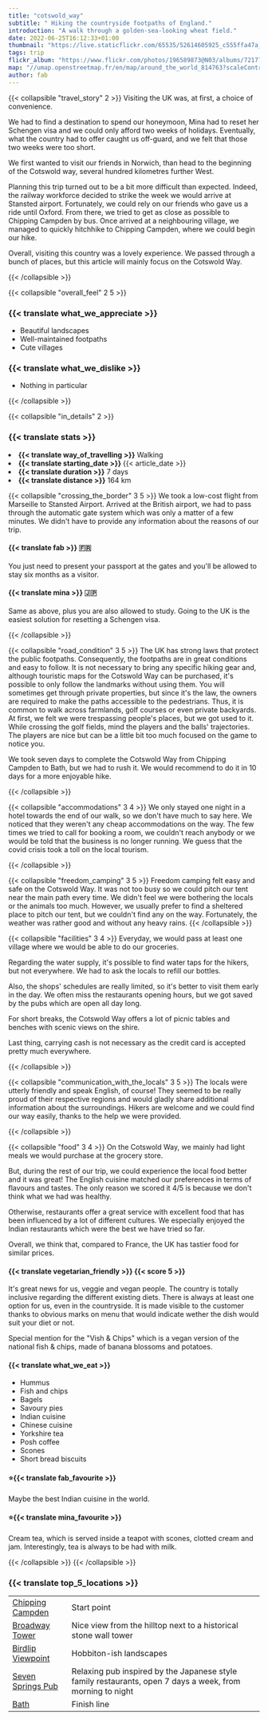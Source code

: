 ```yaml
---
title: "cotswold_way"
subtitle: " Hiking the countryside footpaths of England."
introduction: "A walk through a golden-sea-looking wheat field."
date: 2022-06-25T16:12:33+01:00
thumbnail: "https://live.staticflickr.com/65535/52614605925_c555ffa47a_k.jpg"
tags: trip
flickr_album: "https://www.flickr.com/photos/196589873@N03/albums/72177720305084918"
map: "//umap.openstreetmap.fr/en/map/around_the_world_814763?scaleControl=false&miniMap=false&scrollWheelZoom=false&zoomControl=true&allowEdit=false&moreControl=true&searchControl=null&tilelayersControl=null&embedControl=null&datalayersControl=true&onLoadPanel=undefined&captionBar=false&datalayers=2576498%2C2576499#8/51.671/-2.137"
author: fab
---
```

{{< collapsible "travel_story" 2 >}}
Visiting the UK was, at first, a choice of convenience.

We had to find a destination to spend our honeymoon, Mina had to reset her Schengen visa and we could only afford two weeks of holidays.
Eventually, what the country had to offer caught us off-guard, and we felt that those two weeks were too short.

We first wanted to visit our friends in Norwich, than head to the beginning of the Cotswold way, several hundred kilometres further West.

Planning this trip turned out to be a bit more difficult than expected.
Indeed, the railway workforce decided to strike the week we would arrive at Stansted airport. 
Fortunately, we could rely on our friends who gave us a ride until Oxford.
From there, we tried to get as close as possible to Chipping Campden by bus.
Once arrived at a neighbouring village, we managed to quickly hitchhike to Chipping Campden, where we could begin our hike.

Overall, visiting this country was a lovely experience. We passed through a bunch of places, but this article will mainly focus on the Cotswold Way.

{{< /collapsible >}}

{{< collapsible "overall_feel" 2 5 >}}
<h3>{{< translate what_we_appreciate >}}</h3>

- Beautiful landscapes
- Well-maintained footpaths 
- Cute villages
  
<h3>{{< translate what_we_dislike >}}</h3>

- Nothing in particular

{{< /collapsible >}}

{{< collapsible "in_details" 2 >}}

<h3>{{< translate stats >}}</h3>

<li><b>{{< translate way_of_travelling >}}</b> Walking</li>
<li><b>{{< translate starting_date >}} </b>{{< article_date >}}</li> 
<li><b>{{< translate duration >}}</b> 7 days</li>
<li><b>{{< translate distance >}}</b> 164 km</li>

{{< collapsible "crossing_the_border" 3 5 >}}
We took a low-cost flight from Marseille to Stansted Airport.
Arrived at the British airport, we had to pass through the automatic gate system which was only a matter of a few minutes.
We didn't have to provide any information about the reasons of our trip.

<h4>{{< translate fab >}} 🇫🇷</h4>
You just need to present your passport at the gates and you'll be allowed to stay six months as a visitor.

<h4>{{< translate mina >}} 🇯🇵</h4>
Same as above, plus you are also allowed to study. 
Going to the UK is the easiest solution for resetting a Schengen visa.

{{< /collapsible >}}

{{< collapsible "road_condition" 3 5 >}}
The UK has strong laws that protect the public footpaths.
Consequently, the footpaths are in great conditions and easy to follow.
It is not necessary to bring any specific hiking gear and, although touristic maps for the Cotswold Way can be purchased, it's possible to only follow the landmarks without using them.
You will sometimes get through private properties, but since it's the law, the owners are required to make the paths accessible to the pedestrians.
Thus, it is common to walk across farmlands, golf courses or even private backyards.
At first, we felt we were trespassing people's places, but we got used to it.
While crossing the golf fields, mind the players and the balls' trajectories. The players are nice but can be a little bit too much focused on the game to notice you.

We took seven days to complete the Cotswold Way from Chipping Campden to Bath, but we had to rush it.
We would recommend to do it in 10 days for a more enjoyable hike.



{{< /collapsible >}}

{{< collapsible "accommodations" 3 4 >}}
We only stayed one night in a hotel towards the end of our walk, so we don't have much to say here.
We noticed that they weren't any cheap accommodations on the way.
The few times we tried to call for booking a room, we couldn't reach anybody or we would be told that the business is no longer running.
We guess that the covid crisis took a toll on the local tourism.

{{< /collapsible >}}

{{< collapsible "freedom_camping" 3 5 >}}
Freedom camping felt easy  and safe on the Cotswold Way.
It was not too busy so we could pitch our tent near the main path every time.
We didn't feel we were bothering the locals or the animals too much.
However, we usually prefer to find a sheltered place to pitch our tent, but we couldn't find any on the way.
Fortunately, the weather was rather good and without any heavy rains.
{{< /collapsible >}}

{{< collapsible "facilities" 3 4 >}}
Everyday, we would pass at least one village where we would be able to do our groceries.

Regarding the water supply, it's possible to find water taps for the hikers, but not everywhere.
We had to ask the locals to refill our bottles.

Also, the shops' schedules are really limited, so it's better to visit them early in the day.
We often miss the restaurants opening hours, but we got saved by the pubs which are open all day long.

For short breaks, the Cotswold Way offers a lot of picnic tables and benches with scenic views on the shire.

Last thing, carrying cash is not necessary as the credit card is accepted pretty much everywhere.

{{< /collapsible >}}

{{< collapsible "communication_with_the_locals" 3 5 >}}
The locals were utterly friendly and speak English, of course!
They seemed to be really proud of their respective regions and would gladly share additional information about the surroundings.
Hikers are welcome and we could find our way easily, thanks to the help we were provided.

{{< /collapsible >}}

{{< collapsible "food" 3 4 >}}
On the Cotswold Way, we mainly had light meals we would purchase at the grocery store.

But, during the rest of our trip, we could experience the local food better and it was great!
The English cuisine matched our preferences in terms of flavours and tastes.
The only reason we scored it 4/5 is because we don't think what we had was healthy.

Otherwise, restaurants offer a great service with excellent food that has been influenced by a lot of different cultures.
We especially enjoyed the Indian restaurants which were the best we have tried so far.

Overall, we think that, compared to France, the UK has tastier food for similar prices. 


<h4>{{< translate vegetarian_friendly >}} {{< score 5 >}}</h4>
It's great news for us, veggie and vegan people. 
The country is totally inclusive regarding the different existing diets.
There is always at least one option for us, even in the countryside. 
It is made visible to the customer thanks to obvious marks on menu that would indicate wether the dish would suit your diet or not.

Special mention for the "Vish & Chips" which is a vegan version of the national fish & chips, made of banana blossoms and potatoes.
<h4>{{< translate what_we_eat >}}</h4> 

- Hummus
- Fish and chips
- Bagels
- Savoury pies
- Indian cuisine
- Chinese cuisine
- Yorkshire tea
- Posh coffee
- Scones
- Short bread biscuits



<h4>⭐{{< translate fab_favourite >}}</h4>

Maybe the best Indian cuisine in the world.

<h4>⭐{{< translate mina_favourite >}}</h4>

Cream tea, which is served inside a teapot with scones, clotted cream and jam. 
Interestingly, tea is always to be had with milk. 

{{< /collapsible >}}
{{< /collapsible >}}

### {{< translate top_5_locations >}}
|             |             |
|-------------|-------------|
|   [Chipping Campden](https://goo.gl/maps/jMxmYXBdQ58yzf318)    |   Start point    |
|   [Broadway Tower](https://goo.gl/maps/15GB3xsQw64RoxVBA)    |   Nice view from the hilltop next to a historical stone wall tower     |
|   [Birdlip Viewpoint](https://goo.gl/maps/4U5ahRt5RkXBoZz68)    |   Hobbiton-ish landscapes   |
|   [Seven Springs Pub](https://goo.gl/maps/qXzD17wRVQEpJx3F8)    |   Relaxing pub inspired by the Japanese style family restaurants, open 7 days a week, from morning to night   |
|   [Bath](https://goo.gl/maps/kWCRPfPTE2VTEa2c8)    |   Finish line    |


